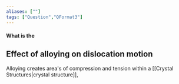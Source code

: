 ```yaml
---
aliases: [""]
tags: ["Question","QFormat3"]
---
```


#### What is the
## Effect of alloying on dislocation motion
Alloying creates area's of compression and tension within a [[Crystal Structures|crystal structure]], 